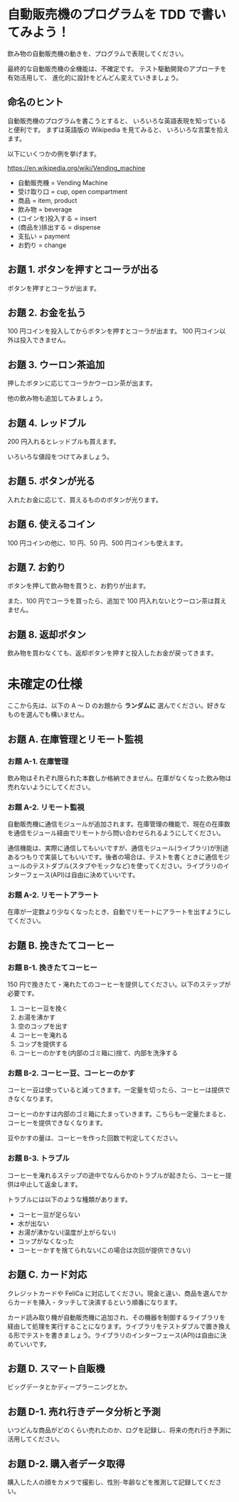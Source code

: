 # 自動販売機のプログラムを TDD で書いてみよう！

飲み物の自動販売機の動きを、プログラムで表現してください。

最終的な自動販売機の全機能は、不確定です。
テスト駆動開発のアプローチを有効活用して、
進化的に設計をどんどん変えていきましょう。

## 命名のヒント

自動販売機のプログラムを書こうとすると、
いろいろな英語表現を知っていると便利です。
まずは英語版の Wikipedia を見てみると、
いろいろな言葉を拾えます。

以下にいくつかの例を挙げます。

https://en.wikipedia.org/wiki/Vending_machine

- 自動販売機 = Vending Machine
- 受け取り口 = cup, open compartment
- 商品 = item, product
- 飲み物 = beverage
- (コインを)投入する = insert
- (商品を)排出する = dispense
- 支払い = payment
- お釣り = change

## お題 1. ボタンを押すとコーラが出る

ボタンを押すとコーラが出ます。

## お題 2. お金を払う

100 円コインを投入してからボタンを押すとコーラが出ます。
100 円コイン以外は投入できません。

## お題 3. ウーロン茶追加

押したボタンに応じてコーラかウーロン茶が出ます。

他の飲み物も追加してみましょう。

## お題 4. レッドブル

200 円入れるとレッドブルも買えます。

いろいろな値段をつけてみましょう。

## お題 5. ボタンが光る

入れたお金に応じて、買えるもののボタンが光ります。

## お題 6. 使えるコイン

100 円コインの他に、10 円、50 円、500 円コインも使えます。

## お題 7. お釣り

ボタンを押して飲み物を買うと、お釣りが出ます。

また、100 円でコーラを買ったら、追加で 100 円入れないとウーロン茶は買えません。

## お題 8. 返却ボタン

飲み物を買わなくても、返却ボタンを押すと投入したお金が戻ってきます。

# 未確定の仕様

ここから先は、以下の A ～ D のお題から **ランダムに** 選んでください。好きなものを選んでも構いません。

## お題 A. 在庫管理とリモート監視

### お題 A-1. 在庫管理

飲み物はそれぞれ限られた本数しか格納できません。在庫がなくなった飲み物は売れないようにしてください。

### お題 A-2. リモート監視

自動販売機に通信モジュールが追加されます。在庫管理の機能で、現在の在庫数を通信モジュール経由でリモートから問い合わせられるようにしてください。

通信機能は、実際に通信してもいいですが、通信モジュール(ライブラリ)が別途あるつもりで実装してもいいです。後者の場合は、テストを書くときに通信モジュールのテストダブル(スタブやモックなど)を使ってください。ライブラリのインターフェース(API)は自由に決めていいです。

### お題 A-2. リモートアラート

在庫が一定数より少なくなったとき、自動でリモートにアラートを出すようにしてください。

## お題 B. 挽きたてコーヒー

### お題 B-1. 挽きたてコーヒー

150 円で挽きたて・淹れたてのコーヒーを提供してください。以下のステップが必要です。

1. コーヒー豆を挽く
2. お湯を沸かす
3. 空のコップを出す
4. コーヒーを淹れる
5. コップを提供する
6. コーヒーのかすを(内部のゴミ箱に)捨て、内部を洗浄する

### お題 B-2. コーヒー豆、コーヒーのかす

コーヒー豆は使っていると減ってきます。一定量を切ったら、コーヒーは提供できなくなります。

コーヒーのかすは内部のゴミ箱にたまっていきます。こちらも一定量たまると、コーヒーを提供できなくなります。

豆やかすの量は、コーヒーを作った回数で判定してください。

### お題 B-3. トラブル

コーヒーを淹れるステップの途中でなんらかのトラブルが起きたら、コーヒー提供は中止して返金します。

トラブルには以下のような種類があります。

- コーヒー豆が足らない
- 水が出ない
- お湯が沸かない(温度が上がらない)
- コップがなくなった
- コーヒーかすを捨てられない(この場合は次回が提供できない)

## お題 C. カード対応

クレジットカードや FeliCa に対応してください。現金と違い、商品を選んでからカードを挿入・タッチして決済するという順番になります。

カード読み取り機が自動販売機に追加され、その機器を制御するライブラリを経由して処理を実行することになります。ライブラリをテストダブルで置き換える形でテストを書きましょう。ライブラリのインターフェース(API)は自由に決めていいです。

## お題 D. スマート自販機

ビッグデータとかディープラーニングとか。

## お題 D-1. 売れ行きデータ分析と予測

いつどんな商品がどのくらい売れたのか、ログを記録し、将来の売れ行き予測に活用してください。

## お題 D-2. 購入者データ取得

購入した人の顔をカメラで撮影し、性別･年齢などを推測して記録してください。
